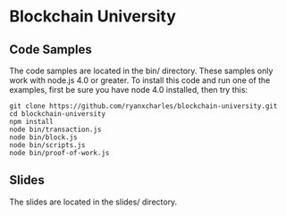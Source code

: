 Blockchain University
=====================

Code Samples
------------
The code samples are located in the bin/ directory. These samples only work
with node.js 4.0 or greater. To install this code and run one of the examples,
first be sure you have node 4.0 installed, then try this:

```
git clone https://github.com/ryanxcharles/blockchain-university.git
cd blockchain-university
npm install
node bin/transaction.js
node bin/block.js
node bin/scripts.js
node bin/proof-of-work.js
```

Slides
------
The slides are located in the slides/ directory.
